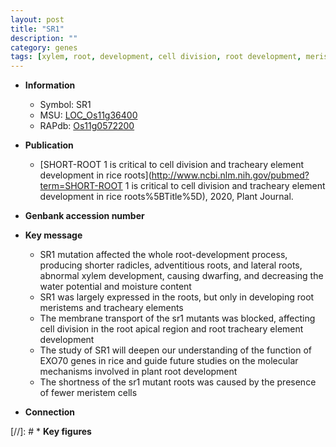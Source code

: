 ```yaml
---
layout: post
title: "SR1"
description: ""
category: genes
tags: [xylem, root, development, cell division, root development, meristem, lateral root, adventitious root, root meristem]
---
```


* **Information**  
    + Symbol: SR1  
    + MSU: [LOC_Os11g36400](http://rice.uga.edu/cgi-bin/ORF_infopage.cgi?orf=LOC_Os11g36400)  
    + RAPdb: [Os11g0572200](http://rapdb.dna.affrc.go.jp/viewer/gbrowse_details/irgsp1?name=Os11g0572200)  

* **Publication**  
    + [SHORT-ROOT 1 is critical to cell division and tracheary element development in rice roots](http://www.ncbi.nlm.nih.gov/pubmed?term=SHORT-ROOT 1 is critical to cell division and tracheary element development in rice roots%5BTitle%5D), 2020, Plant Journal.

* **Genbank accession number**  

* **Key message**  
    + SR1 mutation affected the whole root-development process, producing shorter radicles, adventitious roots, and lateral roots, abnormal xylem development, causing dwarfing, and decreasing the water potential and moisture content
    + SR1 was largely expressed in the roots, but only in developing root meristems and tracheary elements
    + The membrane transport of the sr1 mutants was blocked, affecting cell division in the root apical region and root tracheary element development
    + The study of SR1 will deepen our understanding of the function of EXO70 genes in rice and guide future studies on the molecular mechanisms involved in plant root development
    + The shortness of the sr1 mutant roots was caused by the presence of fewer meristem cells

* **Connection**  

[//]: # * **Key figures**  


